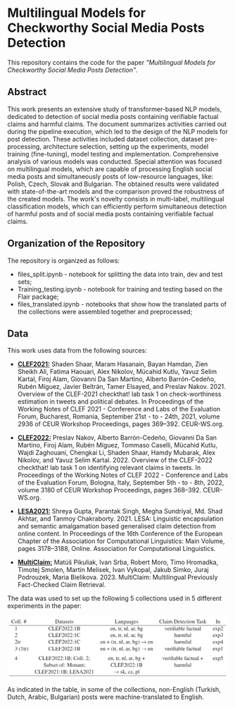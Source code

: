 # Multilingual Models for Checkworthy Social Media Posts Detection

This repository contains the code for the paper *"Multilingual Models for Checkworthy Social Media Posts Detection"*.

## Abstract

This work presents an extensive study of transformer-based NLP models, dedicated to detection of social media posts containing verifiable factual claims and harmful claims. The document summarizes activities carried out during the pipeline execution, which led to the design of the NLP models for post detection. These activities included dataset collection, dataset pre-processing, architecture selection, setting up the experiments, model training (fine-tuning), model testing and implementation. Comprehensive analysis of various models was conducted. Special attention was focused on multilingual models, which are capable of processing English social media posts and simultaneously posts of low-resource languages, like: Polish, Czech, Slovak and Bulgarian. The obtained results were validated with state-of-the-art models and the comparison proved the robustness of the created models. The work's novelty consists in multi-label, multilingual classification models, which can efficiently perform simultaneous detection of harmful posts and of social media posts containing verifiable factual claims.

## Organization of the Repository

The repository is organized as follows:
* files_split.ipynb - notebook for splitting the data into train, dev and test sets;
* Training_testing.ipynb - notebook for training and testing based on the Flair package;
* files_translated.ipynb - notebooks that show how the translated parts of the collections were assembled together and preprocessed;

## Data

This work uses data from the following sources:
* **[CLEF2021:](https://gitlab.com/checkthat_lab/clef2021-checkthat-lab/-/tree/master/task1)** Shaden Shaar, Maram Hasanain, Bayan Hamdan, Zien Sheikh Ali, Fatima Haouari, Alex Nikolov, Mücahid Kutlu, Yavuz Selim Kartal, Firoj Alam, Giovanni Da San Martino, Alberto Barrón-Cedeño, Rubén Míguez, Javier Beltrán, Tamer Elsayed, and Preslav Nakov. 2021. Overview of the CLEF-2021 checkthat! lab task 1 on check-worthiness estimation in tweets and political debates. In Proceedings of the Working Notes of CLEF 2021 - Conference and Labs of the Evaluation Forum, Bucharest, Romania, September 21st - to - 24th, 2021, volume 2936 of CEUR Workshop Proceedings, pages 369–392. CEUR-WS.org.

* **[CLEF2022:](https://gitlab.com/checkthat_lab/clef2022-checkthat-lab/clef2022-checkthat-lab/-/tree/main/)** Preslav Nakov, Alberto Barrón-Cedeño, Giovanni Da San Martino, Firoj Alam, Rubén Míguez, Tommaso Caselli, Mücahid Kutlu, Wajdi Zaghouani, Chengkai Li, Shaden Shaar, Hamdy Mubarak, Alex Nikolov, and Yavuz Selim Kartal. 2022. Overview of the CLEF-2022 checkthat! lab task 1 on identifying relevant claims in tweets. In Proceedings of the Working Notes of CLEF 2022 - Conference and Labs of the Evaluation Forum, Bologna, Italy, September 5th - to - 8th, 2022, volume 3180 of CEUR Workshop Proceedings, pages 368–392. CEUR-WS.org.

* **[LESA2021:](https://github.com/LCS2-IIITD/LESA-EACL-2021/tree/main/data)** Shreya Gupta, Parantak Singh, Megha Sundriyal, Md. Shad Akhtar, and Tanmoy Chakraborty. 2021. LESA: Linguistic encapsulation and semantic amalgamation based generalised claim detection from online content. In Proceedings of the 16th Conference of the European Chapter of the Association for Computational Linguistics: Main Volume, pages 3178–3188, Online. Association for Computational Linguistics.

* **[MultiClaim:](https://arxiv.org/abs/2305.07991)** Matúš Pikuliak, Ivan Srba, Robert Moro, Timo Hromadka, Timotej Smolen, Martin Melisek, Ivan Vykopal, Jakub Simko, Juraj Podrouzek, Maria Bielikova. 2023. MultiClaim: Multilingual Previously Fact-Checked Claim Retrieval.

The data was used to set up the following 5 collections used in 5 different experiments in the paper:

![](images/collections.png)

As indicated in the table, in some of the collections, non-English (Turkish, Dutch, Arabic, Bulgarian) posts were machine-translated to English.
